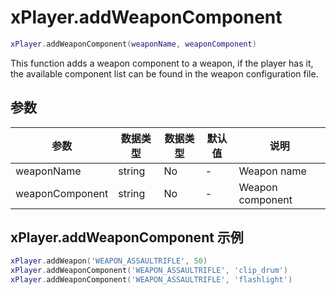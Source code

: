# xPlayer.addWeaponComponent

```lua
xPlayer.addWeaponComponent(weaponName, weaponComponent)
```

This function adds a weapon component to a weapon, if the player has it, the available component list can be found in the weapon configuration file.

## 参数

| 参数        | 数据类型 | 数据类型 | 默认值 | 说明      |
|-----------------|-----------|----------|---------------|------------------|
| weaponName      | string    | No       | -             | Weapon name      |
| weaponComponent | string    | No       | -             | Weapon component |

## xPlayer.addWeaponComponent 示例

```lua
xPlayer.addWeapon('WEAPON_ASSAULTRIFLE', 50)
xPlayer.addWeaponComponent('WEAPON_ASSAULTRIFLE', 'clip_drum')
xPlayer.addWeaponComponent('WEAPON_ASSAULTRIFLE', 'flashlight')
```